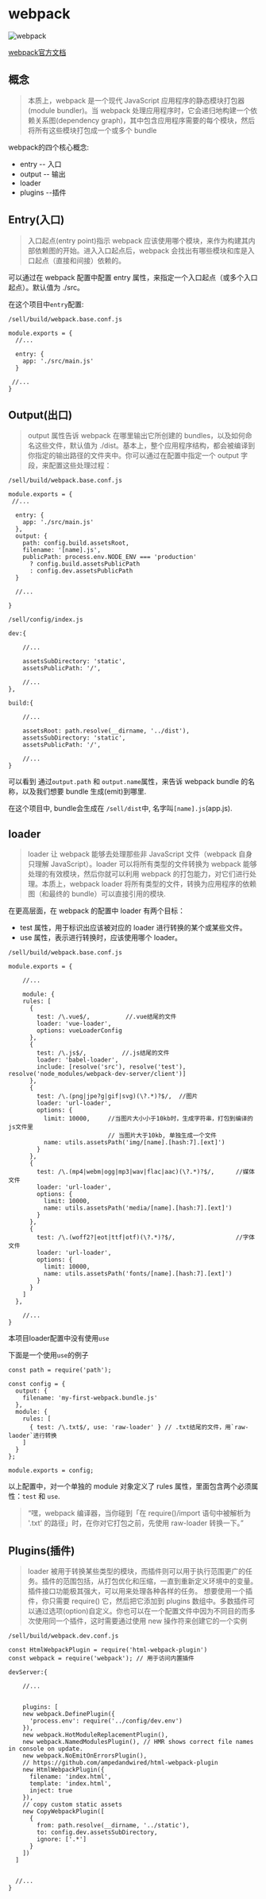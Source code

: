 # webpack

![webpack](./img/webpack_1.png)

[webpack官方文档](https://www.webpackjs.com/concepts/)

## 概念

>本质上，webpack 是一个现代 JavaScript 应用程序的静态模块打包器(module bundler)。当 webpack 处理应用程序时，它会递归地构建一个依赖关系图(dependency graph)，其中包含应用程序需要的每个模块，然后将所有这些模块打包成一个或多个 bundle

webpack的四个核心概念:

* entry  -- 入口
* output -- 输出
* loader
* plugins --插件


## Entry(入口)

 >入口起点(entry point)指示 webpack 应该使用哪个模块，来作为构建其内部依赖图的开始。进入入口起点后，webpack 会找出有哪些模块和库是入口起点（直接和间接）依赖的。

 可以通过在 webpack 配置中配置 entry 属性，来指定一个入口起点（或多个入口起点）。默认值为 ./src。

 在这个项目中`entry`配置:

 `/sell/build/webpack.base.conf.js`

```
module.exports = {
  //... 
  
  entry: {
    app: './src/main.js'
  }

 //...
}
 ```

## Output(出口)

 > output 属性告诉 webpack 在哪里输出它所创建的 bundles，以及如何命名这些文件，默认值为 ./dist。基本上，整个应用程序结构，都会被编译到你指定的输出路径的文件夹中。你可以通过在配置中指定一个 output 字段，来配置这些处理过程：

`/sell/build/webpack.base.conf.js`

```
module.exports = {
 //...

  entry: {
    app: './src/main.js'
  },
  output: {
    path: config.build.assetsRoot,
    filename: '[name].js',
    publicPath: process.env.NODE_ENV === 'production'
      ? config.build.assetsPublicPath
      : config.dev.assetsPublicPath
  }

  //...

}

```

`/sell/config/index.js`

```
dev:{
	
	//...
	
	assetsSubDirectory: 'static',
    assetsPublicPath: '/',
    
    //...
},

build:{
	
	//...
	
	assetsRoot: path.resolve(__dirname, '../dist'),
    assetsSubDirectory: 'static',
    assetsPublicPath: '/',

	//...
}

```

可以看到 通过`output.path` 和 `output.name`属性，来告诉 webpack bundle 的名称，以及我们想要 bundle 生成(emit)到哪里.

在这个项目中, bundle会生成在 `/sell/dist`中, 名字叫`[name].js`(app.js).

## loader

> loader 让 webpack 能够去处理那些非 JavaScript 文件（webpack 自身只理解 JavaScript）。loader 可以将所有类型的文件转换为 webpack 能够处理的有效模块，然后你就可以利用 webpack 的打包能力，对它们进行处理。本质上，webpack loader 将所有类型的文件，转换为应用程序的依赖图（和最终的 bundle）可以直接引用的模块.

在更高层面，在 webpack 的配置中 loader 有两个目标：

* test 属性，用于标识出应该被对应的 loader 进行转换的某个或某些文件。
* use 属性，表示进行转换时，应该使用哪个 loader。

`/sell/build/webpack.base.conf.js`

```
module.exports = {
	
	//...
	
	module: {
    rules: [
      {
        test: /\.vue$/,          //.vue结尾的文件
        loader: 'vue-loader',
        options: vueLoaderConfig
      },
      {
        test: /\.js$/, 			//.js结尾的文件
        loader: 'babel-loader',
        include: [resolve('src'), resolve('test'), resolve('node_modules/webpack-dev-server/client')]
      },
      {
        test: /\.(png|jpe?g|gif|svg)(\?.*)?$/,	//图片
        loader: 'url-loader',
        options: {
          limit: 10000,		//当图片大小小于10kb时，生成字符串，打包到编译的js文件里
                       		// 当图片大于10kb, 单独生成一个文件
          name: utils.assetsPath('img/[name].[hash:7].[ext]')
        }
      },
      {
        test: /\.(mp4|webm|ogg|mp3|wav|flac|aac)(\?.*)?$/,		//媒体文件
        loader: 'url-loader',
        options: {
          limit: 10000,
          name: utils.assetsPath('media/[name].[hash:7].[ext]')
        }
      },
      {
        test: /\.(woff2?|eot|ttf|otf)(\?.*)?$/, 				//字体文件
        loader: 'url-loader',
        options: {
          limit: 10000,
          name: utils.assetsPath('fonts/[name].[hash:7].[ext]')
        }
      }
    ]
  },
	
	//...
}

```
本项目loader配置中没有使用`use`

下面是一个使用`use`的例子

```
const path = require('path');

const config = {
  output: {
    filename: 'my-first-webpack.bundle.js'
  },
  module: {
    rules: [
      { test: /\.txt$/, use: 'raw-loader' } // .txt结尾的文件，用`raw-laoder`进行转换
    ]
  }
};

module.exports = config;

```

以上配置中，对一个单独的 module 对象定义了 rules 属性，里面包含两个必须属性：`test` 和 `use`.

> “嘿，webpack 编译器，当你碰到「在 require()/import 语句中被解析为 '.txt' 的路径」时，在你对它打包之前，先使用 raw-loader 转换一下。”

## Plugins(插件)
 
>loader 被用于转换某些类型的模块，而插件则可以用于执行范围更广的任务。插件的范围包括，从打包优化和压缩，一直到重新定义环境中的变量。插件接口功能极其强大，可以用来处理各种各样的任务。
想要使用一个插件，你只需要 require() 它，然后把它添加到 plugins 数组中。多数插件可以通过选项(option)自定义。你也可以在一个配置文件中因为不同目的而多次使用同一个插件，这时需要通过使用 new 操作符来创建它的一个实例

`/sell/build/webpack.dev.conf.js`


```
const HtmlWebpackPlugin = require('html-webpack-plugin') 
const webpack = require('webpack'); // 用于访问内置插件

devServer:{

	//...

	
	plugins: [
    new webpack.DefinePlugin({
      'process.env': require('../config/dev.env')
    }),
    new webpack.HotModuleReplacementPlugin(),
    new webpack.NamedModulesPlugin(), // HMR shows correct file names in console on update.
    new webpack.NoEmitOnErrorsPlugin(),
    // https://github.com/ampedandwired/html-webpack-plugin
    new HtmlWebpackPlugin({
      filename: 'index.html',
      template: 'index.html',
      inject: true
    }),
    // copy custom static assets
    new CopyWebpackPlugin([
      {
        from: path.resolve(__dirname, '../static'),
        to: config.dev.assetsSubDirectory,
        ignore: ['.*']
      }
    ])
  ]


  //...
}

```